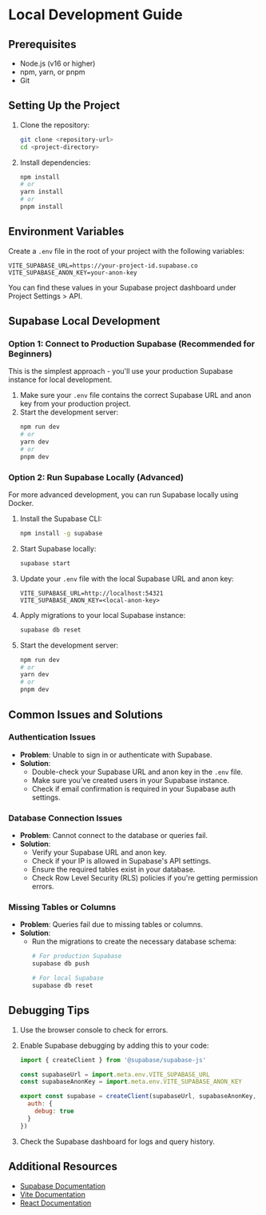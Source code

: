 # Local Development Guide

## Prerequisites

- Node.js (v16 or higher)
- npm, yarn, or pnpm
- Git

## Setting Up the Project

1. Clone the repository:
   ```bash
   git clone <repository-url>
   cd <project-directory>
   ```

2. Install dependencies:
   ```bash
   npm install
   # or
   yarn install
   # or
   pnpm install
   ```

## Environment Variables

Create a `.env` file in the root of your project with the following variables:

```
VITE_SUPABASE_URL=https://your-project-id.supabase.co
VITE_SUPABASE_ANON_KEY=your-anon-key
```

You can find these values in your Supabase project dashboard under Project Settings > API.

## Supabase Local Development

### Option 1: Connect to Production Supabase (Recommended for Beginners)

This is the simplest approach - you'll use your production Supabase instance for local development.

1. Make sure your `.env` file contains the correct Supabase URL and anon key from your production project.
2. Start the development server:
   ```bash
   npm run dev
   # or
   yarn dev
   # or
   pnpm dev
   ```

### Option 2: Run Supabase Locally (Advanced)

For more advanced development, you can run Supabase locally using Docker.

1. Install the Supabase CLI:
   ```bash
   npm install -g supabase
   ```

2. Start Supabase locally:
   ```bash
   supabase start
   ```

3. Update your `.env` file with the local Supabase URL and anon key:
   ```
   VITE_SUPABASE_URL=http://localhost:54321
   VITE_SUPABASE_ANON_KEY=<local-anon-key>
   ```

4. Apply migrations to your local Supabase instance:
   ```bash
   supabase db reset
   ```

5. Start the development server:
   ```bash
   npm run dev
   # or
   yarn dev
   # or
   pnpm dev
   ```

## Common Issues and Solutions

### Authentication Issues

- **Problem**: Unable to sign in or authenticate with Supabase.
- **Solution**: 
  - Double-check your Supabase URL and anon key in the `.env` file.
  - Make sure you've created users in your Supabase instance.
  - Check if email confirmation is required in your Supabase auth settings.

### Database Connection Issues

- **Problem**: Cannot connect to the database or queries fail.
- **Solution**:
  - Verify your Supabase URL and anon key.
  - Check if your IP is allowed in Supabase's API settings.
  - Ensure the required tables exist in your database.
  - Check Row Level Security (RLS) policies if you're getting permission errors.

### Missing Tables or Columns

- **Problem**: Queries fail due to missing tables or columns.
- **Solution**:
  - Run the migrations to create the necessary database schema:
    ```bash
    # For production Supabase
    supabase db push
    
    # For local Supabase
    supabase db reset
    ```

## Debugging Tips

1. Use the browser console to check for errors.
2. Enable Supabase debugging by adding this to your code:
   ```javascript
   import { createClient } from '@supabase/supabase-js'
   
   const supabaseUrl = import.meta.env.VITE_SUPABASE_URL
   const supabaseAnonKey = import.meta.env.VITE_SUPABASE_ANON_KEY
   
   export const supabase = createClient(supabaseUrl, supabaseAnonKey, {
     auth: {
       debug: true
     }
   })
   ```

3. Check the Supabase dashboard for logs and query history.

## Additional Resources

- [Supabase Documentation](https://supabase.io/docs)
- [Vite Documentation](https://vitejs.dev/guide/)
- [React Documentation](https://reactjs.org/docs/getting-started.html)
